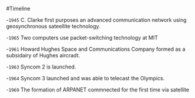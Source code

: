 #Timeline

-`1945` C. Clarke first purposes an advanced communication network using geosynchronous sateellite technology.

-`1965` Two computers use packet-switching technology at MIT

-`1961` Howard Hughes Space and Communications Company formed as a subsidairy of Hughes aircradt.

-`1963` Syncom 2 is launched.

-`1964` Syncom 3 launched and was able to telecast the Olympics.

-`1969` The formation of ARPANET commnected for the first time via satellite
